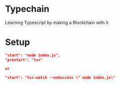 # Typechain

Learning Typescript by making a Blockchain with it

# Setup

```json
"start": "node index.js",
"prestart": "tsc"

or

"start": "tsc-watch --onSuccess \" node index.js\"
```

